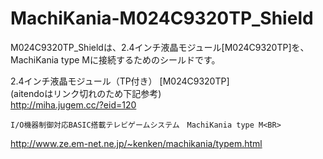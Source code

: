 # MachiKania-M024C9320TP_Shield

M024C9320TP_Shieldは、2.4インチ液晶モジュール[M024C9320TP]を、MachiKania type Mに接続するためのシールドです。<BR>

2.4インチ液晶モジュール（TP付き） [M024C9320TP]<BR>
(aitendoはリンク切れのため下記参考)<BR>
http://miha.jugem.cc/?eid=120<BR>

	I/O機器制御対応BASIC搭載テレビゲームシステム　MachiKania type M<BR>
http://www.ze.em-net.ne.jp/~kenken/machikania/typem.html<BR>

